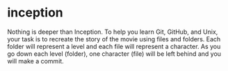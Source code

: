 # inception
Nothing is deeper than Inception. To help you learn Git, GitHub, and Unix, your task is to recreate the story of the movie using files and folders. Each folder will represent a level and each file will represent a character. As you go down each level (folder), one character (file) will be left behind and you will make a commit.
